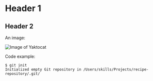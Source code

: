 # Header 1
## Header 2

An image:

![Image of Yaktocat](https://octodex.github.com/images/yaktocat.png)

Code example:
```
$ git init
Initialized empty Git repository in /Users/skills/Projects/recipe-repository/.git/
```
